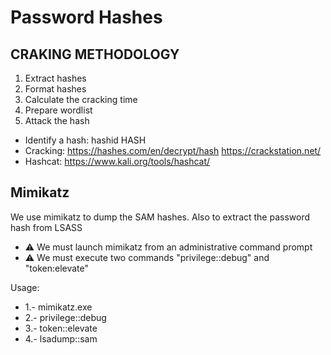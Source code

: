 # Password Hashes

## CRAKING METHODOLOGY
1. Extract hashes
2. Format hashes
3. Calculate the cracking time
4. Prepare wordlist
5. Attack the hash
* Identify a hash: hashid HASH
* Cracking: https://hashes.com/en/decrypt/hash https://crackstation.net/
* Hashcat: https://www.kali.org/tools/hashcat/

## Mimikatz
We use mimikatz to dump the SAM hashes. Also to extract the password hash from LSASS

* ⚠️ We must launch mimikatz from an administrative command prompt
* ⚠️ We must execute two commands "privilege::debug" and "token:elevate"

Usage:
* 1.- mimikatz.exe
* 2.- privilege::debug
* 3.- token::elevate
* 4.- lsadump::sam
